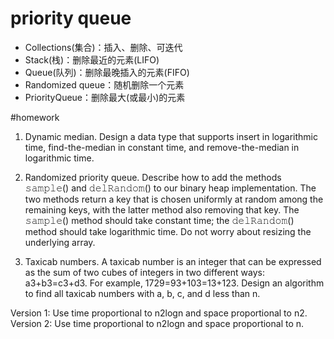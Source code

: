# priority queue

* Collections(集合)：插入、删除、可迭代
* Stack(栈)：删除最近的元素(LIFO)
* Queue(队列)：删除最晚插入的元素(FIFO)
* Randomized queue：随机删除一个元素
* PriorityQueue：删除最大(或最小)的元素




#homework
1. Dynamic median. Design a data type that supports insert in logarithmic time, find-the-median in constant time, and remove-the-median in logarithmic time.

2. Randomized priority queue. Describe how to add the methods 𝚜𝚊𝚖𝚙𝚕𝚎() and 𝚍𝚎𝚕𝚁𝚊𝚗𝚍𝚘𝚖() to our binary heap implementation. The two methods return a key that is chosen uniformly at random among the remaining keys, with the latter method also removing that key. The 𝚜𝚊𝚖𝚙𝚕𝚎() method should take constant time; the 𝚍𝚎𝚕𝚁𝚊𝚗𝚍𝚘𝚖() method should take logarithmic time. Do not worry about resizing the underlying array.

3. Taxicab numbers. A taxicab number is an integer that can be expressed as the sum of two cubes of integers in two different ways: a3+b3=c3+d3. For example, 1729=93+103=13+123. Design an algorithm to find all taxicab numbers with a, b, c, and d less than n.

Version 1: Use time proportional to n2logn and space proportional to n2.
Version 2: Use time proportional to n2logn and space proportional to n.

